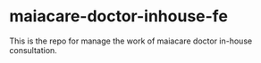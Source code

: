 # maiacare-doctor-inhouse-fe
This is the repo for manage the work of maiacare doctor in-house consultation.
   

   


